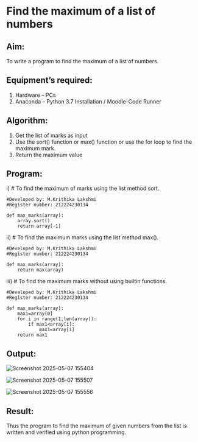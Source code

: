 # Find the maximum of a list of numbers
## Aim:
To write a program to find the maximum of a list of numbers.
## Equipment’s required:
1.	Hardware – PCs
2.	Anaconda – Python 3.7 Installation / Moodle-Code Runner
## Algorithm:
1.	Get the list of marks as input
2.	Use the sort() function or max() function or use the for loop to find the maximum mark.
3.	Return the maximum value
## Program:

i)	# To find the maximum of marks using the list method sort.
```
#Developed by: M.Krithika Lakshmi
#Register number: 212224230134

def max_marks(array):
    array.sort()
    return array[-1]

```

ii)	# To find the maximum marks using the list method max().
```
#Developed by: M.Krithika Lakshmi
#Register number: 212224230134

def max_marks(array):
    return max(array)

```

iii) # To find the maximum marks without using builtin functions.
```
#Developed by: M.Krithika Lakshmi
#Register number: 212224230134

def max_marks(array):
    max1=array[0]
    for i in range(1,len(array)):
        if max1<array[i]:
            max1=array[i]
    return max1

```



## Output:

![Screenshot 2025-05-07 155404](https://github.com/user-attachments/assets/5afae01d-1e81-4378-82be-ce590b2657c7)

![Screenshot 2025-05-07 155507](https://github.com/user-attachments/assets/22542307-383b-4038-8a39-3fc8d065cbe2)

![Screenshot 2025-05-07 155556](https://github.com/user-attachments/assets/4ee9182f-658d-4b58-b2f3-a95c45661329)




## Result:
Thus the program to find the maximum of given numbers from the list is written and verified using python programming.
